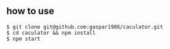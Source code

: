 ## how to use

```
$ git clone git@github.com:gaspar1986/caculator.git
$ cd caculator && npm install
$ npm start
```

